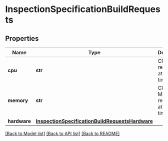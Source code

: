 # InspectionSpecificationBuildRequests

## Properties
Name | Type | Description | Notes
------------ | ------------- | ------------- | -------------
**cpu** | **str** | CPU cores requested at build time. | [optional] 
**memory** | **str** | CPU Memory requested at build time. | [optional] 
**hardware** | [**InspectionSpecificationBuildRequestsHardware**](InspectionSpecificationBuildRequestsHardware.md) |  | [optional] 

[[Back to Model list]](../README.md#documentation-for-models) [[Back to API list]](../README.md#documentation-for-api-endpoints) [[Back to README]](../README.md)


